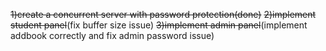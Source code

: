~~1)create a concurrent server with password protection(done)~~
~~2)implement student panel~~(fix buffer size issue)
~~3)implement admin panel~~(implement addbook correctly and fix admin password issue)